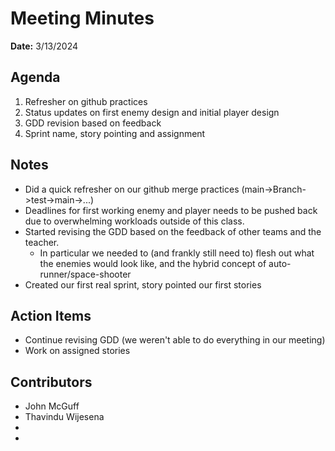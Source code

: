 # Meeting Minutes
**Date:** 3/13/2024

## Agenda
1. Refresher on github practices
2. Status updates on first enemy design and initial player design
3. GDD revision based on feedback
4. Sprint name, story pointing and assignment


## Notes
* Did a quick refresher on our github merge practices (main->Branch->test->main->...)
* Deadlines for first working enemy and player needs to be pushed back due to overwhelming workloads outside of this class.
* Started revising the GDD based on the feedback of other teams and the teacher.
    * In particular we needed to (and frankly still need to) flesh out what the enemies would look like, and the hybrid concept of auto-runner/space-shooter
* Created our first real sprint, story pointed our first stories

## Action Items
* Continue revising GDD (we weren't able to do everything in our meeting)
* Work on assigned stories
## Contributors
* John McGuff 
* Thavindu Wijesena
*
*
